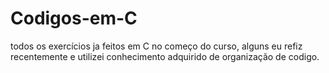 # Codigos-em-C
todos os exercícios ja feitos em C no começo do curso, alguns eu refiz recentemente e utilizei conhecimento adquirido de organização de codigo.
